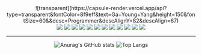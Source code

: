 <div align="center">
![transparent](https://capsule-render.vercel.app/api?type=transparent&fontColor=8f9eff&text=Ga+Young+Yang&height=150&fontSize=60&&desc=Programmer&descAlignY=82&descAlign=67)

<div>
  <img src="https://img.shields.io/badge/Java-007396?style=flat-square&logo=Java&logoColor=white"/></a>
  <img src="https://img.shields.io/badge/HTML5-E34F26?style=flat-square&logo=html5&logoColor=white"/></a>
  <img src="https://img.shields.io/badge/CSS-1572B6?style=flat-square&logo=css3&logoColor=white"/></a>
  <img src="https://img.shields.io/badge/JavaScript-F7DF1E?style=flat-square&logo=javascript&logoColor=white"/></a>
  <img src="https://img.shields.io/badge/Spring-6DB33F?style=flat-square&logo=spring&logoColor=white"/></a>
  <img src="https://img.shields.io/badge/SpringBoot-6DB33F?style=flat-square&logo=springboot&logoColor=white"/></a>
  <img src="https://img.shields.io/badge/Python-3776AB?style=flat-square&logo=python&logoColor=white"/></a>
  <img src="https://img.shields.io/badge/React-61DAFB?style=flat-square&logo=react&logoColor=white"/></a>
  <img src="https://img.shields.io/badge/Node.js-339933?style=flat-square&logo=nodedotjs&logoColor=white"/></a>
  <img src="https://img.shields.io/badge/Android-3DDC84?style=flat-square&logo=android&logoColor=white"/></a>
  <img src="https://img.shields.io/badge/Adobephotoshop-31A8FF?style=flat-square&logo=adobephotoshop&logoColor=white"/></a>
  <img src="https://img.shields.io/badge/Adobeillustrator-FF9A00?style=flat-square&logo=adobeillustrator&logoColor=white"/></a>
</div>

<hr>

![Anurag's GitHub stats](https://github-readme-stats.vercel.app/api?username=dana0221&show_icons=true&theme=dark)
![Top Langs](https://github-readme-stats.vercel.app/api/top-langs/?username=dana0221&layout=compact&theme=dark)
</div>
